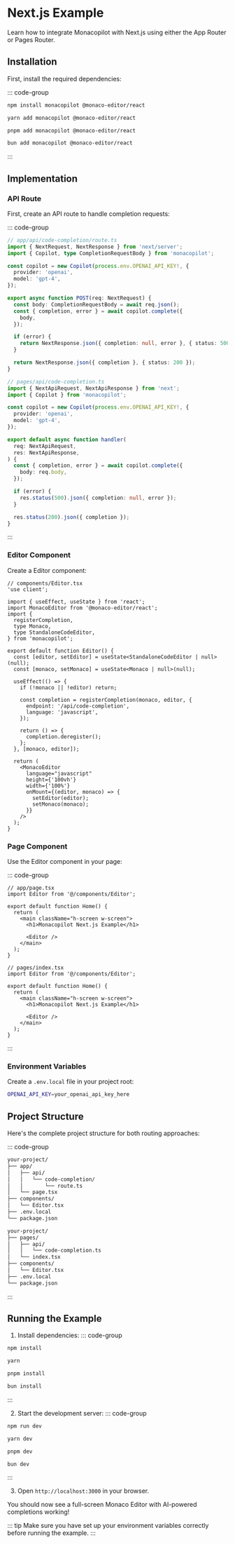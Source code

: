 # Next.js Example

Learn how to integrate Monacopilot with Next.js using either the App Router or Pages Router.

## Installation

First, install the required dependencies:

::: code-group
```bash [npm]
npm install monacopilot @monaco-editor/react
```

```bash [yarn]
yarn add monacopilot @monaco-editor/react
```

```bash [pnpm]
pnpm add monacopilot @monaco-editor/react
```

```bash [bun]
bun add monacopilot @monaco-editor/react
```
:::

## Implementation

### API Route

First, create an API route to handle completion requests:

::: code-group
```ts [App Router]
// app/api/code-completion/route.ts
import { NextRequest, NextResponse } from 'next/server';
import { Copilot, type CompletionRequestBody } from 'monacopilot';

const copilot = new Copilot(process.env.OPENAI_API_KEY!, {
  provider: 'openai',
  model: 'gpt-4',
});

export async function POST(req: NextRequest) {
  const body: CompletionRequestBody = await req.json();
  const { completion, error } = await copilot.complete({
    body,
  });

  if (error) {
    return NextResponse.json({ completion: null, error }, { status: 500 });
  }

  return NextResponse.json({ completion }, { status: 200 });
}
```

```ts [Pages Router]
// pages/api/code-completion.ts
import { NextApiRequest, NextApiResponse } from 'next';
import { Copilot } from 'monacopilot';

const copilot = new Copilot(process.env.OPENAI_API_KEY!, {
  provider: 'openai',
  model: 'gpt-4',
});

export default async function handler(
  req: NextApiRequest,
  res: NextApiResponse,
) {
  const { completion, error } = await copilot.complete({
    body: req.body,
  });

  if (error) {
    res.status(500).json({ completion: null, error });
  }

  res.status(200).json({ completion });
}
```
:::

### Editor Component

Create a Editor component:

```tsx
// components/Editor.tsx
'use client';

import { useEffect, useState } from 'react';
import MonacoEditor from '@monaco-editor/react';
import {
  registerCompletion,
  type Monaco,
  type StandaloneCodeEditor,
} from 'monacopilot';

export default function Editor() {
  const [editor, setEditor] = useState<StandaloneCodeEditor | null>(null);
  const [monaco, setMonaco] = useState<Monaco | null>(null);

  useEffect(() => {
    if (!monaco || !editor) return;

    const completion = registerCompletion(monaco, editor, {
      endpoint: '/api/code-completion',
      language: 'javascript',
    });

    return () => {
      completion.deregister();
    };
  }, [monaco, editor]);

  return (
    <MonacoEditor
      language="javascript"
      height={'100vh'}
      width={'100%'}
      onMount={(editor, monaco) => {
        setEditor(editor);
        setMonaco(monaco);
      }}
    />
  );
}
```

### Page Component

Use the Editor component in your page:

::: code-group
```tsx [App Router]
// app/page.tsx
import Editor from '@/components/Editor';

export default function Home() {
  return (
    <main className="h-screen w-screen">
      <h1>Monacopilot Next.js Example</h1>

      <Editor />
    </main>
  );
}
```

```tsx [Pages Router]
// pages/index.tsx
import Editor from '@/components/Editor';

export default function Home() {
  return (
    <main className="h-screen w-screen">
      <h1>Monacopilot Next.js Example</h1>

      <Editor />
    </main>
  );
}
```
:::

### Environment Variables

Create a `.env.local` file in your project root:

```bash
OPENAI_API_KEY=your_openai_api_key_here
```

## Project Structure

Here's the complete project structure for both routing approaches:

::: code-group
```txt [App Router]
your-project/
├── app/
│   ├── api/
│   │   └── code-completion/
│   │       └── route.ts
│   └── page.tsx
├── components/
│   └── Editor.tsx
├── .env.local
└── package.json
```

```txt [Pages Router]
your-project/
├── pages/
│   ├── api/
│   │   └── code-completion.ts
│   └── index.tsx
├── components/
│   └── Editor.tsx
├── .env.local
└── package.json
```
:::

## Running the Example

1. Install dependencies:
::: code-group
```bash [npm]
npm install
```

```bash [yarn]
yarn
```

```bash [pnpm]
pnpm install
```

```bash [bun]
bun install
```
:::

2. Start the development server:
::: code-group
```bash [npm]
npm run dev
```

```bash [yarn]
yarn dev
```

```bash [pnpm]
pnpm dev
```

```bash [bun]
bun dev
```
:::

3. Open `http://localhost:3000` in your browser.

You should now see a full-screen Monaco Editor with AI-powered completions working!

::: tip
Make sure you have set up your environment variables correctly before running the example.
:::
